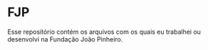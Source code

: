 # FJP
Esse repositório contém os arquivos com os quais eu trabalhei ou desenvolvi na Fundação João Pinheiro.
